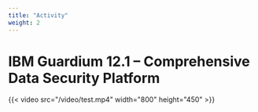 ```yaml
---
title: "Activity"
weight: 2
---
```


# IBM Guardium 12.1 – Comprehensive Data Security Platform
{{< video src="/video/test.mp4" width="800" height="450" >}}